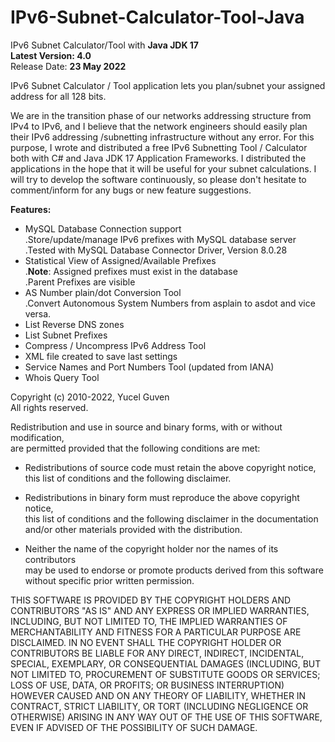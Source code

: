 # IPv6-Subnet-Calculator-Tool-Java
IPv6 Subnet Calculator/Tool with **Java JDK 17**   
**Latest Version: 4.0**     
Release Date: **23 May 2022**    

IPv6 Subnet Calculator / Tool application lets you plan/subnet your assigned address for all 128 bits.  

We are in the transition phase of our networks addressing structure from IPv4 to IPv6, and I believe that the network engineers should easily plan their IPv6 addressing /subnetting infrastructure without any error. For this purpose, I wrote and distributed a free IPv6 Subnetting Tool / Calculator both with C# and Java JDK 17 Application Frameworks. I distributed the applications in the hope that it will be useful for your subnet calculations. I will try to develop the software continuously, so please don't hesitate to comment/inform for any bugs or new feature suggestions.  
   
**Features:**   
* MySQL Database Connection support   
  .Store/update/manage IPv6 prefixes with MySQL database server   
  .Tested with MySQL Database Connector Driver, Version 8.0.28    
* Statistical View of Assigned/Available Prefixes   
  .**Note**: Assigned prefixes must exist in the database   
  .Parent Prefixes are visible   
* AS Number plain/dot Conversion Tool   
  .Convert Autonomous System Numbers from asplain to asdot and vice versa.   
* List Reverse DNS zones   
* List Subnet Prefixes
* Compress / Uncompress IPv6 Address Tool    
* XML file created to save last settings   
* Service Names and Port Numbers Tool (updated from IANA)
* Whois Query Tool




Copyright (c) 2010-2022, Yucel Guven   
All rights reserved.

Redistribution and use in source and binary forms, with or without modification,  
are permitted provided that the following conditions are met:  
      
* Redistributions of source code must retain the above copyright notice,  
this list of conditions and the following disclaimer.
   
* Redistributions in binary form must reproduce the above copyright notice,   
this list of conditions and the following disclaimer in the documentation   
and/or other materials provided with the distribution.  
   
* Neither the name of the copyright holder nor the names of its contributors   
may be used to endorse or promote products derived from this software   
without specific prior written permission.    
      
THIS SOFTWARE IS PROVIDED BY THE COPYRIGHT HOLDERS AND CONTRIBUTORS "AS IS"
AND ANY EXPRESS OR IMPLIED WARRANTIES, INCLUDING, BUT NOT LIMITED TO, THE
IMPLIED WARRANTIES OF MERCHANTABILITY AND FITNESS FOR A PARTICULAR PURPOSE ARE
DISCLAIMED. IN NO EVENT SHALL THE COPYRIGHT HOLDER OR CONTRIBUTORS BE LIABLE
FOR ANY DIRECT, INDIRECT, INCIDENTAL, SPECIAL, EXEMPLARY, OR CONSEQUENTIAL
DAMAGES (INCLUDING, BUT NOT LIMITED TO, PROCUREMENT OF SUBSTITUTE GOODS OR
SERVICES; LOSS OF USE, DATA, OR PROFITS; OR BUSINESS INTERRUPTION) HOWEVER
CAUSED AND ON ANY THEORY OF LIABILITY, WHETHER IN CONTRACT, STRICT LIABILITY,
OR TORT (INCLUDING NEGLIGENCE OR OTHERWISE) ARISING IN ANY WAY OUT OF THE USE
OF THIS SOFTWARE, EVEN IF ADVISED OF THE POSSIBILITY OF SUCH DAMAGE.
